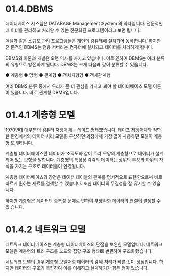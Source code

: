 # 01.4.DBMS 
데이터베이스 시스템은 DATABASE Management System 의 약자입니다. 
전문적인 데 이터를 관리하고 처리할 수 있는 전문화된 프로그램이라고 보면 됩니다.  

엑셀과 같은 소규모 관리 프로그램들은 개인의 컴퓨터에 설치되어 동작합니다. 
하지만 전 문적인 DBMS는 전용 서버라는 컴퓨터에 설치되고 데이터를 처리하게 됩니다.  

DBMS의 이론과 개발은 오랜 역사를 가지고 있습니다. 
이로 인하여 DBMS는 여러 분류 의 유형으로 발전하게 됩니다. DBMS는 크게 다음과 같이 분류할 수 있습니다. 

● 계층형 
● 망형 
● 관계형 
● 객체지향형 
● 객체관계형 

여러 DBMS 분류 중에서 우리가 좀 더 관심을 가지고 봐야 할 데이터베이스 모델 이론이 있습니다. 바로 관계형 DBMS입니다.  

# 01.4.1 계층형 모델 
1970년대 대부분의 컴퓨터 저장매체는 테이프 형태였습니다. 테이프 저장매체와 적합한 환경에서의 데이터 처리 모델을 구상하던 과정에서 가장 많이 사용하던 모델이 계층형 모 델입니다.  

계층형 데이터베이스란 데이터가 조직도와 같이 트리 모양의 계층형으로 데이터가 설계되어 있는 모형을 말합니다. 계층형의 특성상 각각의 데이터는 상위의 부모와 하위의 자 식을 가지는 구조로 데이터들이 연결됩니다.  

계층형 데이터베이스의 장점은 데이터 테이블의 관계를 명시적으로 표현함으로써 바로 빠르게 원하는 자료를 검색할 수 있습니다. 또한 데이터의 무결성을 잘 유지할 수 있습 니다.  

하지만 계층형은 데이터의 중복성 문제로 인하여 부정확한 데이터의 연결이 발생할 수 있 습니다. 

# 01.4.2 네트워크 모델 
네트워크 데이터베이스는 계층형 데이터베이스의 단점을 보완한 모델입니다. 
네트워크 모델은 계층형의 트리 구조를 노드와 집합 구조 형태로 변환하여 구조화했습니다.  

네트워크 모델의 경우 계층형 모델처럼 데이터의 검색 처리가 빠른 것이 장점입니다. 
하지만 데이터의 구조가 복잡하여 이를 이해하고 설계하기가 힘든 점이 있습니다. 
